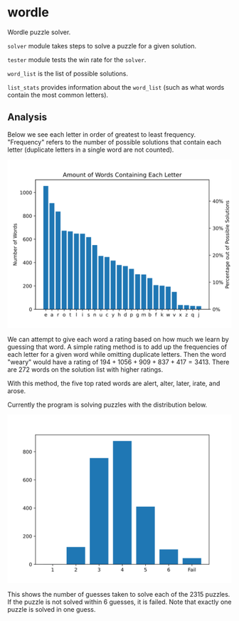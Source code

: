 # wordle

Wordle puzzle solver.

`solver` module takes steps to solve a puzzle for a given solution.

`tester` module tests the win rate for the `solver`.

`word_list` is the list of possible solutions.

`list_stats` provides information about the `word_list` (such as what words contain the most common letters).

## Analysis

Below we see each letter in order of greatest to least frequency. "Frequency" refers to the number of possible solutions that contain each letter (duplicate letters in a single word are not counted).

![](https://github.com/ekestelman/wordle/blob/main/letter_bar_graph.svg)

We can attempt to give each word a rating based on how much we learn by guessing that word. A simple rating method is to add up the frequencies of each letter for a given word while omitting duplicate letters. Then the word "weary" would have a rating of $194+1056+909+837+417=3413$. There are 272 words on the solution list with higher ratings.

With this method, the five top rated words are alert, alter, later, irate, and arose.

Currently the program is solving puzzles with the distribution below.

![](https://github.com/ekestelman/wordle/blob/main/guesses_bar_graph.svg)

This shows the number of guesses taken to solve each of the 2315 puzzles. If the puzzle is not solved within 6 guesses, it is failed. Note that exactly one puzzle is solved in one guess.
